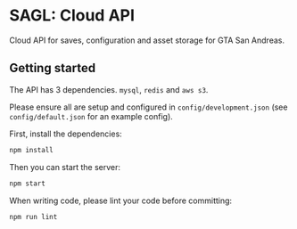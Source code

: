 # SAGL: Cloud API
Cloud API for saves, configuration and asset storage for GTA San Andreas.


## Getting started
The API has 3 dependencies. `mysql`, `redis` and `aws s3`. 

Please ensure all are setup and configured in `config/development.json` (see `config/default.json` for an example config).


First, install the dependencies:
```bash
npm install
```

Then you can start the server:
```bash
npm start
```

When writing code, please lint your code before committing:
```bash
npm run lint
```
